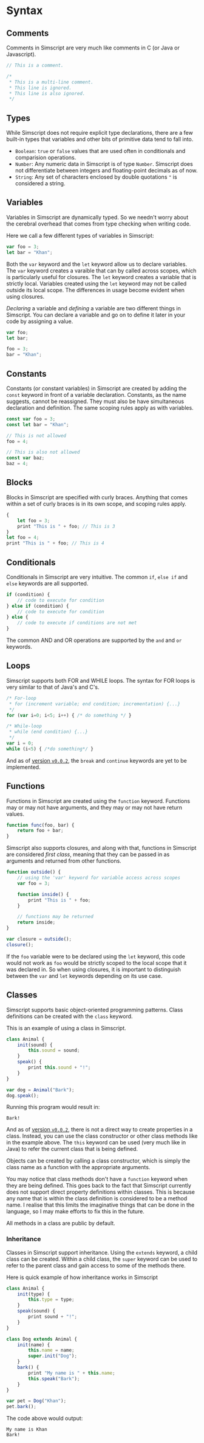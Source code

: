 # Syntax

## Comments

Comments in Simscript are very much like comments in C (or Java or Javascript).

```javascript
// This is a comment.

/*
 * This is a multi-line comment.
 * This line is ignored.
 * This line is also ignored.
 */
```

## Types

While Simscript does not require explicit type declarations, there are a few built-in types that variables and other bits of primitive data tend to fall into.

- `Boolean`: `true` or `false` values that are used often in conditionals and comparision operations.
- `Number`:  Any numeric data in Simscript is of type `Number`. Simscript does not differentiate between integers and floating-point decimals as of now.
- `String`: Any set of characters enclosed by double quotations `"` is considered a string.

## Variables

Variables in Simscript are dynamically typed. So we needn't worry about the cerebral overhead that comes from type checking when writing code.

Here we call a few different types of variables in Simscript:

```javascript
var foo = 3;
let bar = "Khan";
```

Both the `var` keyword and the `let` keyword allow us to declare variables. The `var` keyword creates a varaible that can by called across scopes, which is particularly useful for closures. The `let` keyword creates a variable that is strictly local. Variables created using the `let` keyword may not be called outside its local scope. The differences in usage become evident when using closures.

*Declaring* a variable and *defining* a variable are two different things in Simscript. You can declare a variable and go on to define it later in your code by assigning a value.

```javascript
var foo;
let bar;

foo = 3;
bar = "Khan";
```

## Constants

Constants (or constant variables) in Simscript are created by adding the `const` keyword in front of a variable declaration. Constants, as the name suggests, cannot be reassigned. They must also be have simultaneous declaration and definition. The same scoping rules apply as with variables.

```javascript
const var foo = 3;
const let bar = "Khan";

// This is not allowed
foo = 4;

// This is also not allowed
const var baz;
baz = 4;
```

## Blocks

Blocks in Simscript are specified with curly braces. Anything that comes within a set of curly braces is in its own scope, and scoping rules apply.

```javascript
{
    let foo = 3; 
    print "This is " + foo; // This is 3
}
let foo = 4;
print "This is " + foo; // This is 4
```

## Conditionals

Conditionals in Simscript are very intuitive. The common `if`, `else if` and `else` keywords are all supported.

```javascript
if (condition) {
    // code to execute for condition
} else if (condition) {
    // code to execute for condition
} else {
    // code to execute if conditions are not met
}
```

The common AND and OR operations are supported by the `and` and `or` keywords.

## Loops

Simscript supports both FOR and WHILE loops. The syntax for FOR loops is very similar to that of Java's and C's.

```javascript
/* For-loop
 * for (increment variable; end condition; incrementation) {...}
 */
for (var i=0; i<5; i++) { /* do something */ }

/* While-loop
 * while (end condition) {...}
 */
var i = 0;
while (i<5) { /*do something*/ }

```

And as of [version `v0.0.2`](release.md), the `break` and `continue` keywords are yet to be implemented.

## Functions

Functions in Simscript are created using the `function` keyword. Functions may or may not have arguments, and they may or may not have return values.

```javascript
function func(foo, bar) {
    return foo + bar;
}
```

Simscript also supports closures, and along with that, functions in Simscript are considered *first class*, meaning that they can be passed in as arguments and returned from other functions.

```javascript
function outside() {
    // using the 'var' keyword for variable access across scopes
    var foo = 3;

    function inside() {
        print "This is " + foo;
    }

    // functions may be returned
    return inside;
}

var closure = outside();
closure();
```

If the `foo` variable were to be declared using the `let` keyword, this code would not work as `foo` would be strictly scoped to the local scope that it was declared in. So when using closures, it is important to distinguish between the `var` and `let` keywords depending on its use case.

## Classes

Simscript supports basic object-oriented programming patterns. Class definitions can be created with the `class` keyword.

This is an example of using a class in Simscript.

```javascript
class Animal {
    init(sound) {
        this.sound = sound;
    }
    speak() {
        print this.sound + "!";
    }
}

var dog = Animal("Bark");
dog.speak();
```

Running this program would result in:

```shell
Bark!
```

And as of [version `v0.0.2`](release.md), there is not a direct way to create properties in a class. Instead, you can use the class constructor or other class methods like in the example above. The `this` keyword can be used (very much like in Java) to refer the current class that is being defined.

Objects can be created by calling a class constructor, which is simply the class name as a function with the appropriate arguments.

You may notice that class methods don't have a `function` keyword when they are being defined. This goes back to the fact that Simscript currently does not support direct property definitions within classes. This is because any name that is within the class definition is considered to be a method name. I realise that this limits the imaginative things that can be done in the language, so I may make efforts to fix this in the future.

All methods in a class are public by default.

### Inheritance

Classes in Simscript support inheritance. Using the `extends` keyword, a child class can be created. Within a child class, the `super` keyword can be used to refer to the parent class and gain access to some of the methods there.

Here is quick example of how inheritance works in Simscript

```javascript
class Animal {
    init(type) {
        this.type = type;
    }
    speak(sound) {
        print sound + "!";
    }
}

class Dog extends Animal {
    init(name) {
        this.name = name;
        super.init("Dog");
    }
    bark() {
        print "My name is " + this.name;
        this.speak("Bark");
    }
}

var pet = Dog("Khan");
pet.bark();
```

The code above would output:

```shell
My name is Khan
Bark!
```
